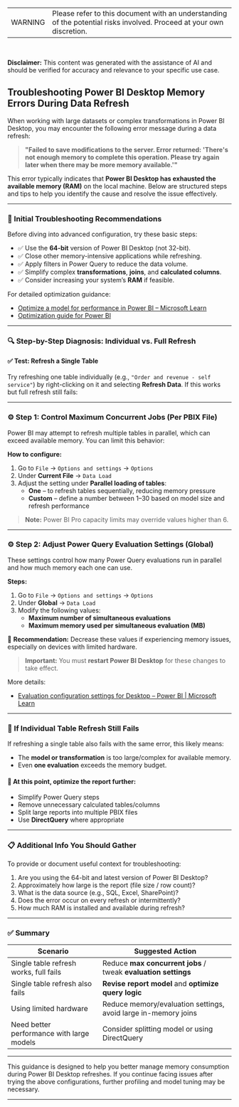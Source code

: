 <br><table><td>WARNING</td><td>Please refer to this document with an understanding of the potential risks involved. Proceed at your own discretion.</td></table><br>

**Disclaimer:** This content was generated with the assistance of AI and should be verified for accuracy and relevance to your specific use case.

## Troubleshooting Power BI Desktop Memory Errors During Data Refresh

When working with large datasets or complex transformations in Power BI Desktop, you may encounter the following error message during a data refresh:

> **"Failed to save modifications to the server. Error returned: 'There's not enough memory to complete this operation. Please try again later when there may be more memory available.'"**

This error typically indicates that **Power BI Desktop has exhausted the available memory (RAM)** on the local machine. Below are structured steps and tips to help you identify the cause and resolve the issue effectively.

---

### 🧭 Initial Troubleshooting Recommendations

Before diving into advanced configuration, try these basic steps:

- ✅ Use the **64-bit** version of Power BI Desktop (not 32-bit).
- ✅ Close other memory-intensive applications while refreshing.
- ✅ Apply filters in Power Query to reduce the data volume.
- ✅ Simplify complex **transformations**, **joins**, and **calculated columns**.
- ✅ Consider increasing your system’s **RAM** if feasible.

For detailed optimization guidance:
- [Optimize a model for performance in Power BI – Microsoft Learn](https://learn.microsoft.com/en-us/training/modules/optimize-model-power-bi/)
- [Optimization guide for Power BI](https://learn.microsoft.com/en-us/power-bi/guidance/power-bi-optimization)

---

### 🔍 Step-by-Step Diagnosis: Individual vs. Full Refresh

#### ✅ Test: Refresh a Single Table
Try refreshing one table individually (e.g., `"Order and revenue - self service"`) by right-clicking on it and selecting **Refresh Data**. If this works but full refresh still fails:

---

### ⚙️ Step 1: Control Maximum Concurrent Jobs (Per PBIX File)

Power BI may attempt to refresh multiple tables in parallel, which can exceed available memory. You can limit this behavior:

**How to configure:**
1. Go to `File` → `Options and settings` → `Options`
2. Under **Current File** → `Data Load`
3. Adjust the setting under **Parallel loading of tables**:
   - **One** – to refresh tables sequentially, reducing memory pressure
   - **Custom** – define a number between 1–30 based on model size and refresh performance

> **Note:** Power BI Pro capacity limits may override values higher than 6.

---

### ⚙️ Step 2: Adjust Power Query Evaluation Settings (Global)

These settings control how many Power Query evaluations run in parallel and how much memory each one can use.

**Steps:**
1. Go to `File` → `Options and settings` → `Options`
2. Under **Global** → `Data Load`
3. Modify the following values:
   - **Maximum number of simultaneous evaluations**
   - **Maximum memory used per simultaneous evaluation (MB)**

🔽 **Recommendation:** Decrease these values if experiencing memory issues, especially on devices with limited hardware.

> **Important:** You must **restart Power BI Desktop** for these changes to take effect.

More details:
- [Evaluation configuration settings for Desktop – Power BI | Microsoft Learn](https://learn.microsoft.com/en-us/power-bi/guidance/power-bi-desktop-performance#evaluation-configuration-settings)

---

### 🚨 If Individual Table Refresh Still Fails

If refreshing a single table also fails with the same error, this likely means:
- The **model or transformation** is too large/complex for available memory.
- Even **one evaluation** exceeds the memory budget.

#### 🔧 At this point, optimize the report further:
- Simplify Power Query steps
- Remove unnecessary calculated tables/columns
- Split large reports into multiple PBIX files
- Use **DirectQuery** where appropriate

---

### 📋 Additional Info You Should Gather

To provide or document useful context for troubleshooting:
1. Are you using the 64-bit and latest version of Power BI Desktop?
2. Approximately how large is the report (file size / row count)?
3. What is the data source (e.g., SQL, Excel, SharePoint)?
4. Does the error occur on every refresh or intermittently?
5. How much RAM is installed and available during refresh?

---

### ✅ Summary

| Scenario                                   | Suggested Action                                                                 |
|-------------------------------------------|----------------------------------------------------------------------------------|
| Single table refresh works, full fails    | Reduce **max concurrent jobs** / tweak **evaluation settings**                  |
| Single table refresh also fails           | **Revise report model** and **optimize query logic**                            |
| Using limited hardware                    | Reduce memory/evaluation settings, avoid large in-memory joins                  |
| Need better performance with large models | Consider splitting model or using DirectQuery                                   |

---

This guidance is designed to help you better manage memory consumption during Power BI Desktop refreshes. If you continue facing issues after trying the above configurations, further profiling and model tuning may be necessary.

---
